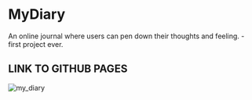 # MyDiary
An online journal where users can pen down their thoughts and feeling. -first project ever.

## LINK TO GITHUB PAGES
![my_diary](https://shamimndagire.github.io/Shamim-Ndagire.github.io)
